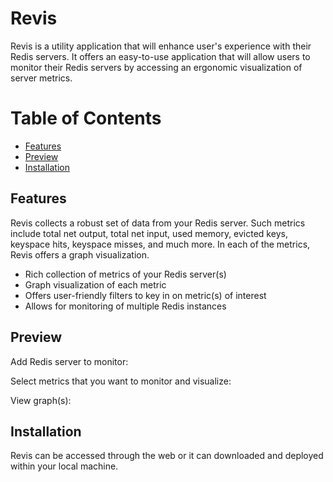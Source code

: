 # Revis

Revis is a utility application that will enhance user's experience with their Redis servers. It offers an easy-to-use application that will allow users to monitor their Redis servers by accessing an ergonomic visualization of server metrics.

# Table of Contents

- [Features](#features)
- [Preview](#preview)
- [Installation](#installation)

## Features

Revis collects a robust set of data from your Redis server. Such metrics include total net output, total net input, used memory, evicted keys, keyspace hits, keyspace misses, and much more. In each of the metrics, Revis offers a graph visualization.

- Rich collection of metrics of your Redis server(s)
- Graph visualization of each metric
- Offers user-friendly filters to key in on metric(s) of interest
- Allows for monitoring of multiple Redis instances

## Preview

Add Redis server to monitor:

Select metrics that you want to monitor and visualize:

View graph(s):

## Installation

Revis can be accessed through the web or it can downloaded and deployed within your local machine.
